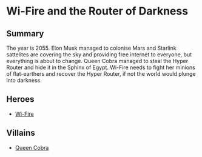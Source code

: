 # Wi-Fire and the Router of Darkness

## Summary
The year is 2055. Elon Musk managed to colonise Mars and Starlink sattelites are covering the sky and providing free internet to everyone, but everything is about to change. Queen Cobra managed to steal the Hyper Router and hide it in the Sphinx of Egypt. Wi-Fire needs to fight her minions of flat-earthers and recover the Hyper Router, if not the world would plunge into darkness.

## Heroes
- [Wi-Fire](./../superheroes/wi_fire.md)


## Villains
- [Queen Cobra](./../villains/queen_cobra.md)